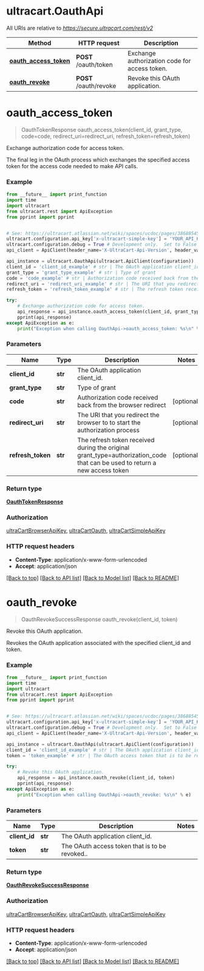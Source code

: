 # ultracart.OauthApi

All URIs are relative to *https://secure.ultracart.com/rest/v2*

Method | HTTP request | Description
------------- | ------------- | -------------
[**oauth_access_token**](OauthApi.md#oauth_access_token) | **POST** /oauth/token | Exchange authorization code for access token.
[**oauth_revoke**](OauthApi.md#oauth_revoke) | **POST** /oauth/revoke | Revoke this OAuth application.


# **oauth_access_token**
> OauthTokenResponse oauth_access_token(client_id, grant_type, code=code, redirect_uri=redirect_uri, refresh_token=refresh_token)

Exchange authorization code for access token.

The final leg in the OAuth process which exchanges the specified access token for the access code needed to make API calls. 

### Example 
```python
from __future__ import print_function
import time
import ultracart
from ultracart.rest import ApiException
from pprint import pprint


# See: https://ultracart.atlassian.net/wiki/spaces/ucdoc/pages/38688545/API+Simple+Key
ultracart.configuration.api_key['x-ultracart-simple-key'] = 'YOUR_API_KEY'
ultracart.configuration.debug = True # Development only.  Set to False for production
api_client = ApiClient(header_name='X-UltraCart-Api-Version', header_value='2017-03-01')

api_instance = ultracart.OauthApi(ultracart.ApiClient(configuration))
client_id = 'client_id_example' # str | The OAuth application client_id.
grant_type = 'grant_type_example' # str | Type of grant
code = 'code_example' # str | Authorization code received back from the browser redirect (optional)
redirect_uri = 'redirect_uri_example' # str | The URI that you redirect the browser to to start the authorization process (optional)
refresh_token = 'refresh_token_example' # str | The refresh token received during the original grant_type=authorization_code that can be used to return a new access token (optional)

try: 
    # Exchange authorization code for access token.
    api_response = api_instance.oauth_access_token(client_id, grant_type, code=code, redirect_uri=redirect_uri, refresh_token=refresh_token)
    pprint(api_response)
except ApiException as e:
    print("Exception when calling OauthApi->oauth_access_token: %s\n" % e)
```

### Parameters

Name | Type | Description  | Notes
------------- | ------------- | ------------- | -------------
 **client_id** | **str**| The OAuth application client_id. | 
 **grant_type** | **str**| Type of grant | 
 **code** | **str**| Authorization code received back from the browser redirect | [optional] 
 **redirect_uri** | **str**| The URI that you redirect the browser to to start the authorization process | [optional] 
 **refresh_token** | **str**| The refresh token received during the original grant_type&#x3D;authorization_code that can be used to return a new access token | [optional] 

### Return type

[**OauthTokenResponse**](OauthTokenResponse.md)

### Authorization

[ultraCartBrowserApiKey](../README.md#ultraCartBrowserApiKey), [ultraCartOauth](../README.md#ultraCartOauth), [ultraCartSimpleApiKey](../README.md#ultraCartSimpleApiKey)

### HTTP request headers

 - **Content-Type**: application/x-www-form-urlencoded
 - **Accept**: application/json

[[Back to top]](#) [[Back to API list]](../README.md#documentation-for-api-endpoints) [[Back to Model list]](../README.md#documentation-for-models) [[Back to README]](../README.md)

# **oauth_revoke**
> OauthRevokeSuccessResponse oauth_revoke(client_id, token)

Revoke this OAuth application.

Revokes the OAuth application associated with the specified client_id and token. 

### Example 
```python
from __future__ import print_function
import time
import ultracart
from ultracart.rest import ApiException
from pprint import pprint


# See: https://ultracart.atlassian.net/wiki/spaces/ucdoc/pages/38688545/API+Simple+Key
ultracart.configuration.api_key['x-ultracart-simple-key'] = 'YOUR_API_KEY'
ultracart.configuration.debug = True # Development only.  Set to False for production
api_client = ApiClient(header_name='X-UltraCart-Api-Version', header_value='2017-03-01')

api_instance = ultracart.OauthApi(ultracart.ApiClient(configuration))
client_id = 'client_id_example' # str | The OAuth application client_id.
token = 'token_example' # str | The OAuth access token that is to be revoked..

try: 
    # Revoke this OAuth application.
    api_response = api_instance.oauth_revoke(client_id, token)
    pprint(api_response)
except ApiException as e:
    print("Exception when calling OauthApi->oauth_revoke: %s\n" % e)
```

### Parameters

Name | Type | Description  | Notes
------------- | ------------- | ------------- | -------------
 **client_id** | **str**| The OAuth application client_id. | 
 **token** | **str**| The OAuth access token that is to be revoked.. | 

### Return type

[**OauthRevokeSuccessResponse**](OauthRevokeSuccessResponse.md)

### Authorization

[ultraCartBrowserApiKey](../README.md#ultraCartBrowserApiKey), [ultraCartOauth](../README.md#ultraCartOauth), [ultraCartSimpleApiKey](../README.md#ultraCartSimpleApiKey)

### HTTP request headers

 - **Content-Type**: application/x-www-form-urlencoded
 - **Accept**: application/json

[[Back to top]](#) [[Back to API list]](../README.md#documentation-for-api-endpoints) [[Back to Model list]](../README.md#documentation-for-models) [[Back to README]](../README.md)

